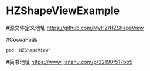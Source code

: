 # HZShapeViewExample

#源文件定义地址
https://github.com/MyHZ/HZShapeView

#CocoaPods

```
pod 'HZShapeView'
```

#简书地址
https://www.jianshu.com/p/32190f517bb5
